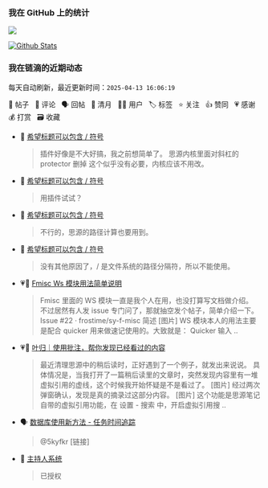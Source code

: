 
### 我在 GitHub 上的统计

<a title="Hits" target="_blank" href="https://github.com/88250/88250"><img src="https://hits.b3log.org/88250/88250.svg"></a>

[![Github Stats](https://github-readme-stats.vercel.app/api?username=88250&theme=tokyonight&show_icons=true)](https://github.com/88250)

<!--events start -->

### 我在链滴的近期动态

每天自动刷新，最近更新时间：`2025-04-13 16:06:19`

📝 帖子 &nbsp; 💬 评论 &nbsp; 🗣 回帖 &nbsp; 🌙 清月 &nbsp; 👨‍💻 用户 &nbsp; 🏷️ 标签 &nbsp; ⭐️ 关注 &nbsp; 👍 赞同 &nbsp; 💗 感谢 &nbsp; 💰 打赏 &nbsp; 🗃 收藏

* 💬 [希望标题可以包含 / 符号](https://ld246.com/article/1744467484386/comment/1744514180651#comments)

  > 插件好像是不大好搞，我之前想简单了。 思源内核里面对斜杠的 protector 删掉 这个似乎没有必要，内核应该不用改。
* 💬 [希望标题可以包含 / 符号](https://ld246.com/article/1744467484386/comment/1744511820361#comments)

  > 用插件试试？
* 💬 [希望标题可以包含 / 符号](https://ld246.com/article/1744467484386/comment/1744470502802#comments)

  > 不行的，思源的路径计算也要用到。
* 💬 [希望标题可以包含 / 符号](https://ld246.com/article/1744467484386/comment/1744468338610#comments)

  > 没有其他原因了，/ 是文件系统的路径分隔符，所以不能使用。
* 💗📝 [Fmisc Ws 模块用法简单说明](https://ld246.com/article/1744449537763)

  > Fmisc 里面的 WS 模块一直是我个人在用，也没打算写文档做介绍。 不过居然有人发 issue 专门问了，那就抽空发个帖子，简单介绍一下。 Issue #22 · frostime/sy-f-misc 简述 [图片] WS 模块本人的用法主要是配合 quicker 用来做速记使用的。大致就是： Quicker 输入 ..
* 💗📝 [叶归｜使用批注，帮你发现已经看过的内容](https://ld246.com/article/1744449501939)

  > 最近清理思源中的稍后读时，正好遇到了一个例子，就发出来说说。 具体情况是，当我打开了一篇稍后读里的文章时，突然发现内容里有一堆虚拟引用的虚线，这个时候我开始怀疑是不是看过了。 [图片] 经过两次弹窗确认，发现是真的摘录过这部分内容。 [图片] 这个功能是思源笔记自带的虚拟引用功能，在 设置 - 搜索 中，开启虚拟引用搜 ..
* 🗣 [数据库使用新方法 - 任务时间追踪](https://ld246.com/article/1718417706013/comment/1718673173875#comments)

  > @5kyfkr [链接]
* 💬 [主持人系统](https://ld246.com/article/1591172128000/comment/1744247401482#comments)

  > 已授权


<!--events end -->
